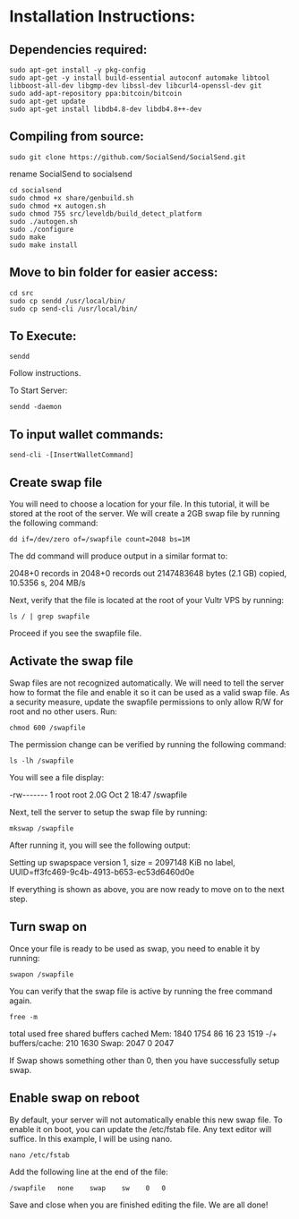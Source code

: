 

# Installation Instructions:

## Dependencies required:
```
sudo apt-get install -y pkg-config
sudo apt-get -y install build-essential autoconf automake libtool libboost-all-dev libgmp-dev libssl-dev libcurl4-openssl-dev git
sudo add-apt-repository ppa:bitcoin/bitcoin
sudo apt-get update
sudo apt-get install libdb4.8-dev libdb4.8++-dev
```
## Compiling from source:
```
sudo git clone https://github.com/SocialSend/SocialSend.git
```
rename SocialSend to socialsend
```
cd socialsend
sudo chmod +x share/genbuild.sh
sudo chmod +x autogen.sh
sudo chmod 755 src/leveldb/build_detect_platform
sudo ./autogen.sh
sudo ./configure
sudo make
sudo make install
```
## Move to bin folder for easier access:
```
cd src
sudo cp sendd /usr/local/bin/
sudo cp send-cli /usr/local/bin/
```
## To Execute:
```
sendd
```
Follow instructions.

To Start Server:
```
sendd -daemon
```
## To input wallet commands:
```
send-cli -[InsertWalletCommand]
```

## Create swap file

You will need to choose a location for your file. In this tutorial, it will be stored at the root of the server. We will create a 2GB swap file by running the following command:
```
dd if=/dev/zero of=/swapfile count=2048 bs=1M
```
The dd command will produce output in a similar format to:

2048+0 records in
2048+0 records out
2147483648 bytes (2.1 GB) copied, 10.5356 s, 204 MB/s

Next, verify that the file is located at the root of your Vultr VPS by running:
```
ls / | grep swapfile
```
Proceed if you see the swapfile file.

## Activate the swap file

Swap files are not recognized automatically. We will need to tell the server how to format the file and enable it so it can be used as a valid swap file. As a security measure, update the swapfile permissions to only allow R/W for root and no other users. Run:
```
chmod 600 /swapfile
```
The permission change can be verified by running the following command:
```
ls -lh /swapfile
```
You will see a file display:

-rw------- 1 root root 2.0G Oct  2 18:47 /swapfile

Next, tell the server to setup the swap file by running:
```
mkswap /swapfile
```
After running it, you will see the following output:

Setting up swapspace version 1, size = 2097148 KiB
no label, UUID=ff3fc469-9c4b-4913-b653-ec53d6460d0e

If everything is shown as above, you are now ready to move on to the next step.
## Turn swap on

Once your file is ready to be used as swap, you need to enable it by running:
```
swapon /swapfile
```
You can verify that the swap file is active by running the free command again.
```
free -m
```
total       used       free     shared    buffers     cached
Mem:          1840       1754         86         16         23       1519
-/+ buffers/cache:        210       1630
Swap:         2047          0       2047

If Swap shows something other than 0, then you have successfully setup swap.
## Enable swap on reboot

By default, your server will not automatically enable this new swap file. To enable it on boot, you can update the /etc/fstab file. Any text editor will suffice. In this example, I will be using nano.
```
nano /etc/fstab
```
Add the following line at the end of the file:
```
/swapfile   none    swap    sw    0   0
```
Save and close when you are finished editing the file. We are all done!
